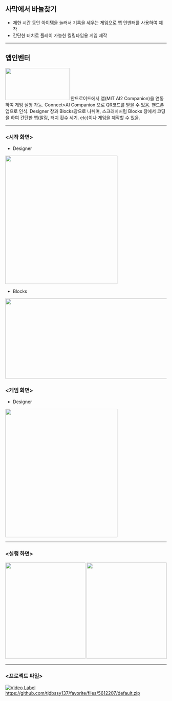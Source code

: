 ## 사막에서 바늘찾기
* 제한 시간 동안 아이템을 눌러서 기록을 세우는 게임으로 앱 인벤터를 사용하여 제작
* 간단한 터치로 플레이 가능한 킬링타임용 게임 제작

---

## 앱인벤터
<img src = https://user-images.githubusercontent.com/65931605/100344306-f5289c00-3023-11eb-92a3-63e7e7ed0bd1.jpg height=100 width=200>
 안드로이드에서 앱(MIT AI2 Companion)을 연동하여 게임 실행 가능.
 Connect>AI Companion 으로 QR코드를 받을 수 있음. 핸드폰 앱으로 인식.
 Designer 창과 Blocks창으로 나뉘며, 스크래치처럼 Blocks 창에서 코딩을 하여 간단한 앱(알람, 터치 횟수 세기. etc)이나 게임을 제작할 수 있음.
 
---

### <시작 화면>
* Designer
<img src = https://user-images.githubusercontent.com/65931605/100345377-96fcb880-3025-11eb-950e-a5add2f1c491.png height=400 width=350>

* Blocks
<img src = https://user-images.githubusercontent.com/65931605/100345975-76812e00-3026-11eb-8c60-59f484751faf.png height=250 width=550>
 
### <게임 화면>
* Designer
<img src = https://user-images.githubusercontent.com/65931605/100345379-982de580-3025-11eb-8cb7-7eeea478995f.png height=400 width=350>

---

### <실행 화면>
 <img src = https://user-images.githubusercontent.com/65931605/100345383-98c67c00-3025-11eb-8a86-102fc9eaa587.jpg height=300 width=250>
 <img src = https://user-images.githubusercontent.com/65931605/100345384-995f1280-3025-11eb-8595-3e7fe305e0f3.jpg height=300 width=250>
 
---

### <프로젝트 파일>
[![Video Label](https://img.youtube.com/vi/_915LIrSaNI/0.jpg)](https://youtu.be/_915LIrSaNI)
<https://github.com/tjdbssy137/favorite/files/5612207/default.zip>
